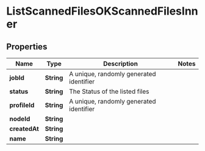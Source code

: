 # ListScannedFilesOKScannedFilesInner

## Properties

| Name          | Type       | Description                             | Notes |
| ------------- | ---------- | --------------------------------------- | ----- |
| **jobId**     | **String** | A unique, randomly generated identifier |       |
| **status**    | **String** | The Status of the listed files          |       |
| **profileId** | **String** | A unique, randomly generated identifier |       |
| **nodeId**    | **String** |                                         |       |
| **createdAt** | **String** |                                         |       |
| **name**      | **String** |                                         |       |
